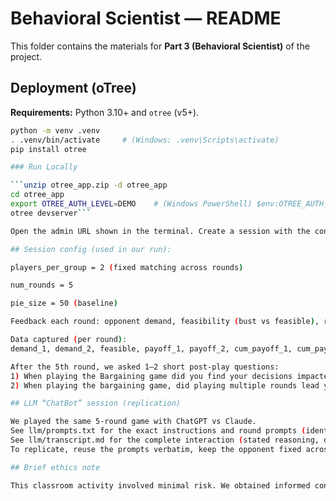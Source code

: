 # Behavioral Scientist — README

This folder contains the materials for **Part 3 (Behavioral Scientist)** of the project.

## Deployment (oTree)

**Requirements:** Python 3.10+ and `otree` (v5+).

```bash
python -m venv .venv
. .venv/bin/activate     # (Windows: .venv\Scripts\activate)
pip install otree

### Run Locally

```unzip otree_app.zip -d otree_app
cd otree_app
export OTREE_AUTH_LEVEL=DEMO    # (Windows PowerShell) $env:OTREE_AUTH_LEVEL="DEMO"
otree devserver```

Open the admin URL shown in the terminal. Create a session with the config named, e.g., demand_game.

## Session config (used in our run):

players_per_group = 2 (fixed matching across rounds)

num_rounds = 5

pie_size = 50 (baseline)

Feedback each round: opponent demand, feasibility (bust vs feasible), round and cumulative payoffs

Data captured (per round):
demand_1, demand_2, feasible, payoff_1, payoff_2, cum_payoff_1, cum_payoff_2, timestamp

After the 5th round, we asked 1–2 short post-play questions:
1) When playing the Bargaining game did you find your decisions impacted by the smaller pool of money?
2) When playing the bargaining game, did playing multiple rounds lead you to adapt to the other player’s play style?

## LLM “ChatBot” session (replication)

We played the same 5-round game with ChatGPT vs Claude.
See llm/prompts.txt for the exact instructions and round prompts (identical framing to the human session).
See llm/transcript.md for the complete interaction (stated reasoning, demands, and outcomes each round).
To replicate, reuse the prompts verbatim, keep the opponent fixed across rounds, and reveal each round’s outcome before the next decision.

## Brief ethics note

This classroom activity involved minimal risk. We obtained informed consent, collected no PII, and anonymized decisions. Participation was voluntary with the option to skip questions or withdraw. Data are stored locally for course evaluation only. Any future public use would require appropriate ethics review (e.g., IRB).


